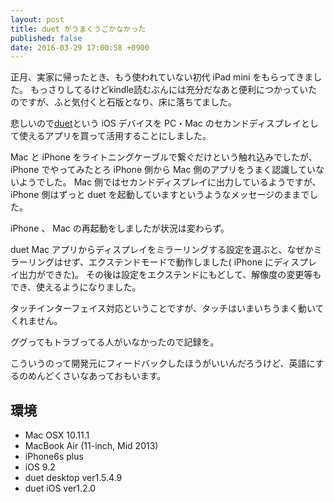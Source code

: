 ```yaml
---
layout: post
title: duet がうまくうごかなかった
published: false
date: 2016-03-29 17:00:58 +0900
---
```


正月、実家に帰ったとき、もう使われていない初代 iPad mini をもらってきました。
もっさりしてるけどkindle読むぶんには充分だなあと便利につかっていたのですが、ふと気付くと石版となり、床に落ちてました。

悲しいので[duet](http://www.duetdisplay.com)という iOS デバイスを PC・Mac のセカンドディスプレイとして使えるアプリを買って活用することにしました。

 Mac と iPhone をライトニングケーブルで繋ぐだけという触れ込みでしたが、 iPhone でやってみたとろ iPhone 側から Mac 側のアプリをうまく認識していないようでした。
 Mac 側ではセカンドディスプレイに出力しているようですが、 iPhone 側はずっと duet を起動していますというようなメッセージのままでした。

 iPhone 、 Mac の再起動をしましたが状況は変わらず。

duet Mac アプリからディスプレイをミラーリングする設定を選ぶと、なぜかミラーリングはせず、エクステンドモードで動作しました( iPhone にディスプレイ出力ができた)。
その後は設定をエクステンドにもどして、解像度の変更等もでき、使えるようになりました。

タッチインターフェイス対応ということですが、タッチはいまいちうまく動いてくれません。

ググってもトラブってる人がいなかったので記録を。

こういうのって開発元にフィードバックしたほうがいいんだろうけど、英語にするのめんどくさいなあっておもいます。

## 環境
* Mac OSX 10.11.1
* MacBook Air (11-inch, Mid 2013)
* iPhone6s plus
* iOS 9.2
* duet desktop ver1.5.4.9
* duet iOS ver1.2.0
